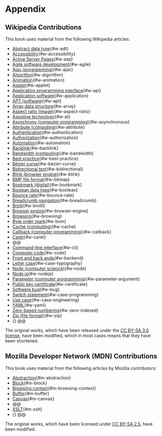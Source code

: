 # Appendix

## Wikipedia Contributions

This book uses material from the following Wikipedia articles:

* [Abstract data type](https://en.wikipedia.org/wiki/Abstract_data_type){#w-adt}
* [Accessibility](https://en.wikipedia.org/wiki/Accessibility){#w-accessibility}
* [Active Server Pages](https://en.wikipedia.org/wiki/Active_Server_Pages){#w-asp}
* [Agile software development](https://en.wikipedia.org/wiki/Agile_software_development){#w-agile}
* [Ajax (programming)](https://en.wikipedia.org/wiki/Ajax_(programming)){#w-ajax}
* [Algorithm](https://en.wikipedia.org/wiki/Algorithm){#w-algorithm}
* [Animation](https://en.wikipedia.org/wiki/Animation){#w-animation}
* [Applet](https://en.wikipedia.org/wiki/Applet){#w-applet}
* [Application programming interface](https://en.wikipedia.org/wiki/Application_programming_interface){#w-api}
* [Application software](https://en.wikipedia.org/wiki/Application_software){#w-application}
* [APT (software)](https://en.wikipedia.org/wiki/APT_(software)){#w-apt}
* [Array data structure](https://en.wikipedia.org/wiki/Array_data_structure){#w-array}
* [Aspect ratio (image)](https://en.wikipedia.org/wiki/Aspect_ratio_(image)){#w-aspect-ratio}
* [Assistive technology](https://en.wikipedia.org/wiki/Assistive_technology){#w-at}
* [Asynchrony (computer programming)](https://en.wikipedia.org/wiki/Asynchrony_(computer_programming)){#w-asynchronous}
* [Attribute (computing)](https://en.wikipedia.org/wiki/Attribute_(computing)){#w-attribute}
* [Authentication](https://en.wikipedia.org/wiki/Authentication){#w-authentication}
* [Authorization](https://en.wikipedia.org/wiki/Authorization){#w-authorization}
* [Automation](https://en.wikipedia.org/wiki/Automation){#w-automation}
* [Backlink](https://en.wikipedia.org/wiki/Backlink){#w-backlink}
* [Bandwidth (computing)](https://en.wikipedia.org/wiki/Bandwidth_(computing)){#w-bandwidth}
* [Best practice](https://en.wikipedia.org/wiki/Best_practice){#w-best-practice}
* [Bézier curve](https://en.wikipedia.org/wiki/B%C3%A9zier_curve){#w-bezier-curve}
* [Bidirectional text](https://en.wikipedia.org/wiki/Bidirectional_text){#w-bidirectional}
* [Blink (browser engine)](https://en.wikipedia.org/wiki/Blink_(browser_engine)){#w-blink}
* [BMP file format](https://en.wikipedia.org/wiki/BMP_file_format){#w-bitmap}
* [Bookmark (digital)](https://en.wikipedia.org/wiki/Bookmark_(digital)){#w-bookmark}
* [Boolean data type](https://en.wikipedia.org/wiki/Boolean_data_type){#w-boolean}
* [Bounce rate](https://en.wikipedia.org/wiki/Bounce_rate){#w-bounce-rate}
* [Breadcrumb navigation](https://en.wikipedia.org/wiki/Breadcrumb_navigation){#w-breadcrumb}
* [Brotli](https://en.wikipedia.org/wiki/Brotli){#w-brotli}
* [Browser engine](https://en.wikipedia.org/wiki/Browser_engine){#w-browser-engine}
* [Browsing](https://en.wikipedia.org/wiki/Browsing){#w-browsing}
* [Byte order mark](https://en.wikipedia.org/wiki/Byte_order_mark){#w-bom}
* [Cache (computing)](https://en.wikipedia.org/wiki/Cache_(computing)){#w-cache}
* [Callback (computer programming)](https://en.wikipedia.org/wiki/Callback_(computer_programming)){#w-callback}
* [Caret](https://en.wikipedia.org/wiki/Caret){#w-caret}
* @@
* [Command-line interface](https://en.wikipedia.org/wiki/Command-line_interface){#w-cli}
* [Computer code](https://en.wikipedia.org/wiki/Computer_code){#w-code}
* [Front and back ends](https://en.wikipedia.org/wiki/Front_and_back_ends){#w-backend}
* [Letter case](https://en.wikipedia.org/wiki/Letter_case){#w-case-typography}
* [Node (computer science)](https://en.wikipedia.org/wiki/Node_(computer_science)){#w-node}
* [Node.js](https://en.wikipedia.org/wiki/Node.js){#w-nodejs}
* [Parameter (computer programming)](https://en.wikipedia.org/wiki/Parameter_(computer_programming)){#w-parameter-argument}
* [Public key certificate](https://en.wikipedia.org/wiki/Public_key_certificate){#w-certificate}
* [Software bug](https://en.wikipedia.org/wiki/Software_bug){#w-bug}
* [Switch statement](https://en.wikipedia.org/wiki/Switch_statement){#w-case-programming}
* [Use case](https://en.wikipedia.org/wiki/Use_case){#w-case-engineering}
* [YAML](https://en.wikipedia.org/wiki/YAML){#w-yaml}
* [Zero-based numbering](https://en.wikipedia.org/wiki/Zero-based_numbering){#w-zero-indexed}
* [Zip (file format)](https://en.wikipedia.org/wiki/Zip_(file_format)){#w-zip}
* [](){} @@

The original works, which have been released under the [CC BY-SA 3.0 license](https://creativecommons.org/licenses/by-sa/3.0/), have been modified, which in most cases means that they have been shortened.

## Mozilla Developer Network (MDN) Contributions

This book uses material from the following articles by Mozilla contributors:

* [Abstraction](https://developer.mozilla.org/en-US/docs/Glossary/Abstraction){#m-abstraction}
* [Block](https://developer.mozilla.org/en-US/docs/Glossary/Block){#m-block}
* [Browsing context](https://developer.mozilla.org/en-US/docs/Glossary/Browsing_context){#m-browsing-context}
* [Buffer](https://developer.mozilla.org/en-US/docs/Glossary/buffer){#m-buffer}
* [Canvas](https://developer.mozilla.org/en-US/docs/Glossary/Canvas){#m-canvas}
* @@
* [XSLT](https://developer.mozilla.org/en-US/docs/Glossary/XSLT){#m-xslt}
* [](){} @@

The original works, which have been licensed under [CC BY-SA 2.5](https://creativecommons.org/licenses/by-sa/2.5/), have been modified.